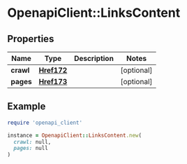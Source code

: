 # OpenapiClient::LinksContent

## Properties

| Name | Type | Description | Notes |
| ---- | ---- | ----------- | ----- |
| **crawl** | [**Href172**](Href172.md) |  | [optional] |
| **pages** | [**Href173**](Href173.md) |  | [optional] |

## Example

```ruby
require 'openapi_client'

instance = OpenapiClient::LinksContent.new(
  crawl: null,
  pages: null
)
```

